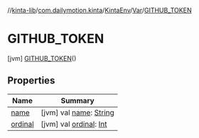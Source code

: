 //[kinta-lib](../../../../../index.md)/[com.dailymotion.kinta](../../../index.md)/[KintaEnv](../../index.md)/[Var](../index.md)/[GITHUB_TOKEN](index.md)



# GITHUB_TOKEN  
 [jvm] [GITHUB_TOKEN](index.md)()  
   


## Properties  
  
|  Name |  Summary | 
|---|---|
| <a name="com.dailymotion.kinta/KintaEnv.Var.GITHUB_TOKEN/name/#/PointingToDeclaration/"></a>[name](name.md)| <a name="com.dailymotion.kinta/KintaEnv.Var.GITHUB_TOKEN/name/#/PointingToDeclaration/"></a> [jvm] val [name](name.md): [String](https://kotlinlang.org/api/latest/jvm/stdlib/kotlin/-string/index.html)   <br>|
| <a name="com.dailymotion.kinta/KintaEnv.Var.GITHUB_TOKEN/ordinal/#/PointingToDeclaration/"></a>[ordinal](ordinal.md)| <a name="com.dailymotion.kinta/KintaEnv.Var.GITHUB_TOKEN/ordinal/#/PointingToDeclaration/"></a> [jvm] val [ordinal](ordinal.md): [Int](https://kotlinlang.org/api/latest/jvm/stdlib/kotlin/-int/index.html)   <br>|

